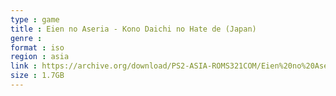 ```yaml
---
type : game
title : Eien no Aseria - Kono Daichi no Hate de (Japan)
genre : 
format : iso
region : asia
link : https://archive.org/download/PS2-ASIA-ROMS321COM/Eien%20no%20Aseria%20-%20Kono%20Daichi%20no%20Hate%20de%20%28Japan%29.7z
size : 1.7GB
---
```

